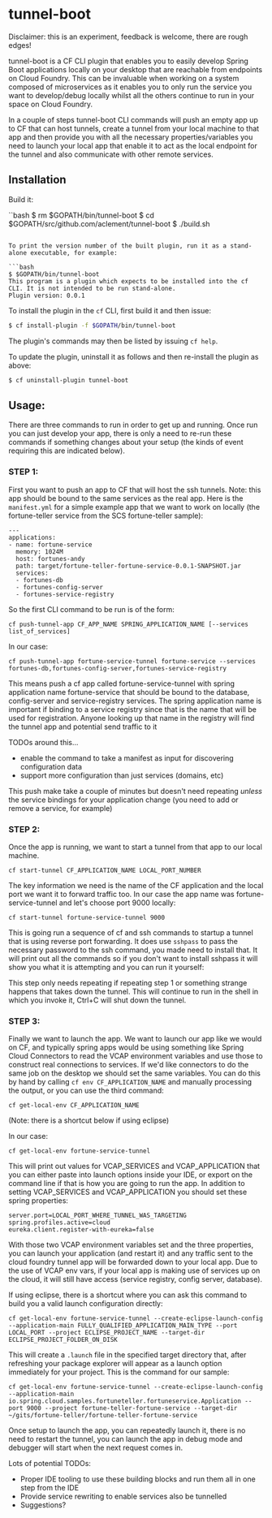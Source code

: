 # tunnel-boot
Disclaimer: this is an experiment, feedback is welcome, there are rough edges!

tunnel-boot is a CF CLI plugin that enables you to easily develop Spring Boot applications
locally on your desktop that are reachable from endpoints on Cloud Foundry. This can be invaluable
when working on a system composed of microservices as it enables you to only run the service you want
to develop/debug locally whilst all the others continue to run in your space on Cloud Foundry.

In a couple of steps tunnel-boot CLI commands will push an empty app up to CF that can host tunnels,
create a tunnel from your local machine to that app and then provide you with all the necessary
properties/variables you need to launch your local app that enable it to act as the local endpoint
for the tunnel and also communicate with other remote services.

## Installation

Build it:

``bash
$ rm $GOPATH/bin/tunnel-boot
$ cd $GOPATH/src/github.com/aclement/tunnel-boot
$ ./build.sh
```

To print the version number of the built plugin, run it as a stand-alone executable, for example:

```bash
$ $GOPATH/bin/tunnel-boot
This program is a plugin which expects to be installed into the cf CLI. It is not intended to be run stand-alone.
Plugin version: 0.0.1
```

To install the plugin in the `cf` CLI, first build it and then issue:

```bash
$ cf install-plugin -f $GOPATH/bin/tunnel-boot
```

The plugin's commands may then be listed by issuing `cf help`.

To update the plugin, uninstall it as follows and then re-install the plugin as above:
```bash
$ cf uninstall-plugin tunnel-boot
```

## Usage:

There are three commands to run in order to get up and running. Once run you can just develop your app,
there is only a need to re-run these commands if something changes about your setup (the kinds of
event requiring this are indicated below).

### STEP 1:

First you want to push an app to CF that will host the ssh tunnels. Note: this app
should be bound to the same services as the real app.  Here is the `manifest.yml` for a simple
example app that we want to work on locally (the fortune-teller service from the
SCS fortune-teller sample):

```
---
applications:
- name: fortune-service
  memory: 1024M
  host: fortunes-andy
  path: target/fortune-teller-fortune-service-0.0.1-SNAPSHOT.jar
  services:
  - fortunes-db
  - fortunes-config-server
  - fortunes-service-registry
```

So the first CLI command to be run is of the form:

```
cf push-tunnel-app CF_APP_NAME SPRING_APPLICATION_NAME [--services list_of_services]
```

In our case:

```
cf push-tunnel-app fortune-service-tunnel fortune-service --services fortunes-db,fortunes-config-server,fortunes-service-registry
```

This means push a cf app called fortune-service-tunnel with spring application name fortune-service that
should be bound to the database, config-server and service-registry services.
The spring application name is important if binding to a service registry since that is the name that
will be used for registration. Anyone looking up
that name in the registry will find the tunnel app and potential send traffic to it

TODOs around this...
- enable the command to take a manifest as input for discovering configuration data
- support more configuration than just services (domains, etc)

This push make take a couple of minutes but doesn't need repeating *unless* the service bindings for your
application change (you need to add or remove a service, for example)

### STEP 2:

Once the app is running, we want to start a tunnel from that app to our local machine. 

```
cf start-tunnel CF_APPLICATION_NAME LOCAL_PORT_NUMBER
```

The key information
we need is the name of the CF application and the local port we want it to forward traffic too. In our case
the app name was fortune-service-tunnel and let's choose port 9000 locally:

```
cf start-tunnel fortune-service-tunnel 9000
```

This is going run a sequence of cf and ssh commands to startup a tunnel that is using reverse
port forwarding. It does use `sshpass` to pass the necessary password to the ssh command, you made need
to install that. It will print out all the commands so if you don't want to install sshpass it will show
you what it is attempting and you can run it yourself:

This step only needs repeating if repeating step 1 or something strange happens that takes down the tunnel.
This will continue to run in the shell in which you invoke it, Ctrl+C will shut down the tunnel.

### STEP 3:

Finally we want to launch the app. We want to launch our app like we would on CF, and typically spring
apps would be using something like Spring Cloud Connectors to read the VCAP environment variables and
use those to construct real connections to services. If we'd like connectors to do the same job on the 
desktop we should set the same variables. You can do this by hand by calling `cf env CF_APPLICATION_NAME`
and manually processing the output, or you can use the third command:

```
cf get-local-env CF_APPLICATION_NAME
```

(Note: there is a shortcut below if using eclipse)

In our case:

```
cf get-local-env fortune-service-tunnel
```

This will print out values for VCAP_SERVICES and VCAP_APPLICATION that you can either paste into
launch options inside your IDE, or export on the command line if that is how you are going to run the app.
In addition to setting VCAP_SERVICES and VCAP_APPLICATION you should set these spring properties:

```
server.port=LOCAL_PORT_WHERE_TUNNEL_WAS_TARGETING
spring.profiles.active=cloud
eureka.client.register-with-eureka=false
```

With those two VCAP environment variables set and the three properties, you can launch your application (and
restart it) and any traffic sent to the cloud foundry tunnel app will be forwarded down to your local
app. Due to the use of VCAP env vars, if your local app is making use of services up on the cloud, it
will still have access (service registry, config server, database).

If using eclipse, there is a shortcut where you can ask this command to build you a valid launch
configuration directly:

```
cf get-local-env fortune-service-tunnel --create-eclipse-launch-config --application-main FULLY_QUALIFIED_APPLICATION_MAIN_TYPE --port LOCAL_PORT --project ECLIPSE_PROJECT_NAME --target-dir ECLIPSE_PROJECT_FOLDER_ON_DISK
```

This will create a `.launch` file in the specified target directory that, after refreshing your package
explorer will appear as a launch option immediately for your project. This is the command for our sample:

```
cf get-local-env fortune-service-tunnel --create-eclipse-launch-config --application-main io.spring.cloud.samples.fortuneteller.fortuneservice.Application --port 9000 --project fortune-teller-fortune-service --target-dir ~/gits/fortune-teller/fortune-teller-fortune-service
```

Once setup to launch the app, you can repeatedly launch it, there is no need to restart the tunnel,
you can launch the app in debug mode and debugger will start when the next request comes in.


Lots of potential TODOs:

- Proper IDE tooling to use these building blocks and run them all in one step from the IDE
- Provide service rewriting to enable services also be tunnelled
- Suggestions?
